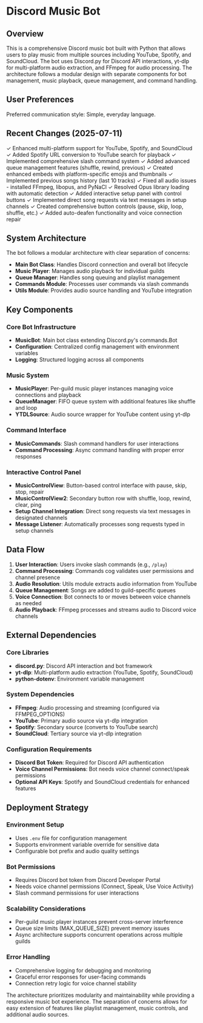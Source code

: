 # Discord Music Bot

## Overview

This is a comprehensive Discord music bot built with Python that allows users to play music from multiple sources including YouTube, Spotify, and SoundCloud. The bot uses Discord.py for Discord API interactions, yt-dlp for multi-platform audio extraction, and FFmpeg for audio processing. The architecture follows a modular design with separate components for bot management, music playback, queue management, and command handling.

## User Preferences

Preferred communication style: Simple, everyday language.

## Recent Changes (2025-07-11)

✓ Enhanced multi-platform support for YouTube, Spotify, and SoundCloud
✓ Added Spotify URL conversion to YouTube search for playback
✓ Implemented comprehensive slash command system
✓ Added advanced queue management features (shuffle, rewind, previous)
✓ Created enhanced embeds with platform-specific emojis and thumbnails
✓ Implemented previous songs history (last 10 tracks)
✓ Fixed all audio issues - installed FFmpeg, libopus, and PyNaCl
✓ Resolved Opus library loading with automatic detection
✓ Added interactive setup panel with control buttons
✓ Implemented direct song requests via text messages in setup channels
✓ Created comprehensive button controls (pause, skip, loop, shuffle, etc.)
✓ Added auto-deafen functionality and voice connection repair

## System Architecture

The bot follows a modular architecture with clear separation of concerns:

- **Main Bot Class**: Handles Discord connection and overall bot lifecycle
- **Music Player**: Manages audio playback for individual guilds
- **Queue Manager**: Handles song queuing and playlist management
- **Commands Module**: Processes user commands via slash commands
- **Utils Module**: Provides audio source handling and YouTube integration

## Key Components

### Core Bot Infrastructure
- **MusicBot**: Main bot class extending Discord.py's commands.Bot
- **Configuration**: Centralized config management with environment variables
- **Logging**: Structured logging across all components

### Music System
- **MusicPlayer**: Per-guild music player instances managing voice connections and playback
- **QueueManager**: FIFO queue system with additional features like shuffle and loop
- **YTDLSource**: Audio source wrapper for YouTube content using yt-dlp

### Command Interface
- **MusicCommands**: Slash command handlers for user interactions
- **Command Processing**: Async command handling with proper error responses

### Interactive Control Panel
- **MusicControlView**: Button-based control interface with pause, skip, stop, repair
- **MusicControlView2**: Secondary button row with shuffle, loop, rewind, clear, ping
- **Setup Channel Integration**: Direct song requests via text messages in designated channels
- **Message Listener**: Automatically processes song requests typed in setup channels

## Data Flow

1. **User Interaction**: Users invoke slash commands (e.g., `/play`)
2. **Command Processing**: Commands cog validates user permissions and channel presence
3. **Audio Resolution**: Utils module extracts audio information from YouTube
4. **Queue Management**: Songs are added to guild-specific queues
5. **Voice Connection**: Bot connects to or moves between voice channels as needed
6. **Audio Playback**: FFmpeg processes and streams audio to Discord voice channels

## External Dependencies

### Core Libraries
- **discord.py**: Discord API interaction and bot framework
- **yt-dlp**: Multi-platform audio extraction (YouTube, Spotify, SoundCloud)
- **python-dotenv**: Environment variable management

### System Dependencies
- **FFmpeg**: Audio processing and streaming (configured via FFMPEG_OPTIONS)
- **YouTube**: Primary audio source via yt-dlp integration
- **Spotify**: Secondary source (converts to YouTube search)
- **SoundCloud**: Tertiary source via yt-dlp integration

### Configuration Requirements
- **Discord Bot Token**: Required for Discord API authentication
- **Voice Channel Permissions**: Bot needs voice channel connect/speak permissions
- **Optional API Keys**: Spotify and SoundCloud credentials for enhanced features

## Deployment Strategy

### Environment Setup
- Uses `.env` file for configuration management
- Supports environment variable override for sensitive data
- Configurable bot prefix and audio quality settings

### Bot Permissions
- Requires Discord bot token from Discord Developer Portal
- Needs voice channel permissions (Connect, Speak, Use Voice Activity)
- Slash command permissions for user interactions

### Scalability Considerations
- Per-guild music player instances prevent cross-server interference
- Queue size limits (MAX_QUEUE_SIZE) prevent memory issues
- Async architecture supports concurrent operations across multiple guilds

### Error Handling
- Comprehensive logging for debugging and monitoring
- Graceful error responses for user-facing commands
- Connection retry logic for voice channel stability

The architecture prioritizes modularity and maintainability while providing a responsive music bot experience. The separation of concerns allows for easy extension of features like playlist management, music controls, and additional audio sources.